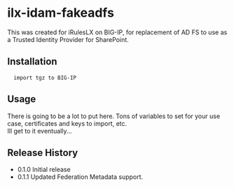 # ilx-idam-fakeadfs

This was created for iRulesLX on BIG-IP, for replacement of AD FS to use as a Trusted Identity Provider for SharePoint.  

## Installation
```
  import tgz to BIG-IP
```
## Usage
There is going to be a lot to put here.  Tons of variables to set for your use case, certificates and keys to import, etc.  
Ill get to it eventually...

## Release History

* 0.1.0 Initial release
* 0.1.1 Updated Federation Metadata support.  
